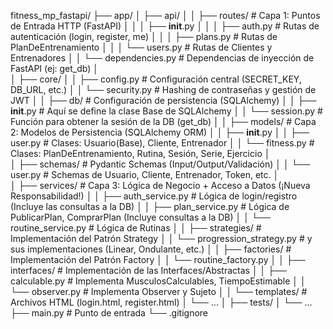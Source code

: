 
fitness_mp_fastapi/
├── app/
│   ├── api/
│   │   ├── routes/                      # Capa 1: Puntos de Entrada HTTP (FastAPI)
│   │   │   ├── __init__.py
│   │   │   ├── auth.py                  # Rutas de autenticación (login, register, me)
│   │   │   ├── plans.py                 # Rutas de PlanDeEntrenamiento
│   │   │   └── users.py                 # Rutas de Clientes y Entrenadores
│   │   └── dependencies.py              # Dependencias de inyección de FastAPI (ej: get_db)
│   
│   ├── core/
│   │   ├── config.py                    # Configuración central (SECRET_KEY, DB_URL, etc.)
│   │   └── security.py                  # Hashing de contraseñas y gestión de JWT
│
│   ├── db/                              # Configuración de persistencia (SQLAlchemy)
│   │   ├── __init__.py                  # Aquí se define la clase Base de SQLAlchemy
│   │   └── session.py                   # Función para obtener la sesión de la DB (get_db)
│
│   ├── models/                          # Capa 2: Modelos de Persistencia (SQLAlchemy ORM)
│   │   ├── __init__.py
│   │   ├── user.py                      # Clases: Usuario(Base), Cliente, Entrenador
│   │   └── fitness.py                   # Clases: PlanDeEntrenamiento, Rutina, Sesión, Serie, Ejercicio
│   
│   ├── schemas/                         # Pydantic Schemas (Input/Output/Validación)
│   │   └── user.py                      # Schemas de Usuario, Cliente, Entrenador, Token, etc.
│   
│   ├── services/                        # Capa 3: Lógica de Negocio + Acceso a Datos (¡Nueva Responsabilidad!)
│   │   ├── auth_service.py              # Lógica de login/registro (Incluye las consultas a la DB)
│   │   ├── plan_service.py              # Lógica de PublicarPlan, ComprarPlan (Incluye consultas a la DB)
│   │   └── routine_service.py           # Lógica de Rutinas
│
│   ├── strategies/                      # Implementación del Patrón Strategy
│   │   └── progression_strategy.py      # y sus implementaciones (Linear, Ondulante, etc.)
│
│   ├── factories/                       # Implementación del Patrón Factory
│   │   └── routine_factory.py
│
│   ├── interfaces/                      # Implementación de las Interfaces/Abstractas
│   │   ├── calculable.py                # Implementa MusculosCalculables, TiempoEstimable
│   │   └── observer.py                  # Implementa Observer y Sujeto
│
│   └── templates/                       # Archivos HTML (login.html, register.html)
│       └── ...
│
├── tests/
│   └── ...
├── main.py                              # Punto de entrada
└── .gitignore
